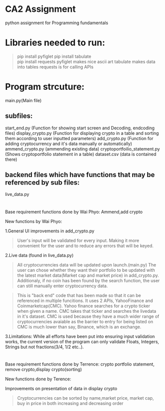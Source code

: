 # CA2 Assignment
 python assignment for Programming fundamentals


# Libraries needed to run:
   > pip install pyfiglet 
   > pip install tabulate  
   > pip install requests
   pyfiglet makes nice ascii art
   tabulate makes data into tables
   requests is for calling APIs

# Program strcuture:
   main.py(Main file)

## subfiles:
   start_end.py (Function for showing start screen and Decoding, endcoding files)
   display_crypto.py (Function for displaying crypto in a table and sorting them according to user inputted parameters)
   add_crypto.py (Function for adding cryptocurrency and it's data manually or automatically)
   ammend_crypto.py (ammending existing data)
   cryptoportfoilio_statement.py (Shows cryptoportfolio statement in a table)
   dataset.csv (data is contained there)

## backend files which have functions that may be referenced by sub files:
   live_data.py



# ####################################################################

Base requirement functions done by Wai Phyo: Ammend,add crypto

New functions by Wai Phyo:

1.General UI improvements in add_crypto.py

   >User's input will be validated for every input. Making it more convenient for the user and to reduce any errors that will be keyed.

2.Live data (found in live_data.py)
   >All cryptocurrencies data will be updated upon launch.(main.py)
   >The user can chose whether they want their portfolio to be updated with the latest market data(Market cap and market price) in add_crypto.py.
   >Additionaly, if no coin has been found by the search function, the user can still manually enter cryptocurrency data.

   >This is "back end" code that has been made so that it can be referenced in multiple funcitions.
   >It uses 2 APIs, YahooFinance and Coinmarketcap(CMC). Yahoo finance searches for a crypto ticker when given a name. CMC takes that ticker and searches the livedata in it's dataset. CMC is used because they have a much wider range of cryptocurrencies avaiable as the barrier to entry for being listed on CMC is much lower than say, Binance, which is an exchange.



3.Limitations:
   While all efforts have been put into ensuring input validation works, the current version of the program can only validate Floats, Integers, Strings but not fractions(3/4, 1/2 etc..).
   

# ####################################################################

Base requirement functions done by Terrence: crypto portfolio statement, remove crypto,display crypto(sorting)

New functions done by Terence:

Improvements on presentation of data in display crypto
   > Cryptocurrencies can be sorted by name,market price, market cap, buy in price in both increasing and decreasing order
